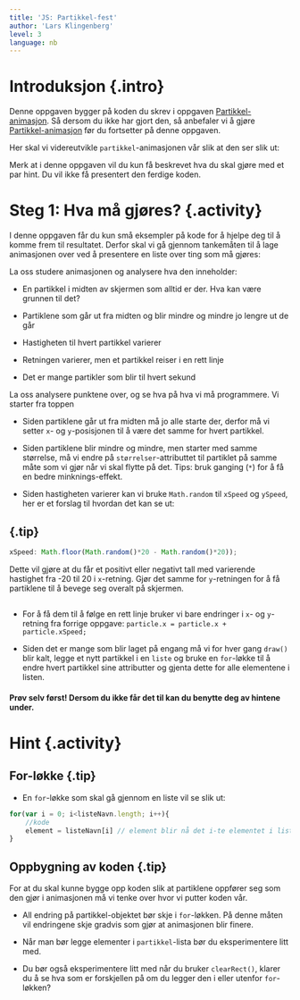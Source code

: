 ```yaml
---
title: 'JS: Partikkel-fest'
author: 'Lars Klingenberg'
level: 3
language: nb
---
```



# Introduksjon {.intro}

Denne oppgaven bygger på koden du skrev i oppgaven
[Partikkel-animasjon](../partikkel_animasjon/partikkel_animasjon.html). Så
dersom du ikke har gjort den, så anbefaler vi å gjøre
[Partikkel-animasjon](../partikkel_animasjon/partikkel_animasjon.html) før du
fortsetter på denne oppgaven.

Her skal vi videreutvikle `partikkel`-animasjonen vår slik at den ser slik ut:

<canvas id="canvas" width="500" height="500"></canvas>

<script>


        var canvas, ctx;
        var partikkelListe = [];

        window.onload = function(){
            canvas = document.getElementById("canvas");
            ctx = canvas.getContext("2d");
            setInterval(draw, 30);
        };


        //Tegner og skyter particle opp
        function draw(){

            var particle = {
                x: 250,
                y: 250,
                xSpeed: Math.floor(Math.random()*20 - Math.random()*20),
                ySpeed: Math.floor(Math.random()*20 - Math.random()*20),
                size: 10

            };

            partikkelListe.push(particle);

            ctx.clearRect(0,0,500,500);


            for (var i=0; i<partikkelListe.length; i++) {
                particle = partikkelListe[i];



                ctx.fillStyle = 'red';
                ctx.fillRect(particle.x, particle.y,particle.size,particle.size);;

                particle.x = particle.x + particle.xSpeed;
                particle.y = particle.y + particle.ySpeed;

                particle.size = particle.size * 0.96;
            }

        }
</script>

Merk at i denne oppgaven vil du kun få beskrevet hva du skal gjøre med et par
hint. Du vil ikke få presentert den ferdige koden.


# Steg 1: Hva må gjøres? {.activity}

I denne oppgaven får du kun små eksempler på kode for å hjelpe deg til å komme
frem til resultatet. Derfor skal vi gå gjennom tankemåten til å lage animasjonen
over ved å presentere en liste over ting som må gjøres:

La oss studere animasjonen og analysere hva den inneholder:

- En partikkel i midten av skjermen som alltid er der. Hva kan være grunnen til
  det?

- Partiklene som går ut fra midten og blir mindre og mindre jo lengre ut de går

- Hastigheten til hvert partikkel varierer

- Retningen varierer, men et partikkel reiser i en rett linje

- Det er mange partikler som blir til hvert sekund

La oss analysere punktene over, og se hva på hva vi må programmere. Vi starter
fra toppen

- Siden partiklene går ut fra midten må jo alle starte der, derfor må vi setter
  `x`- og `y`-posisjonen til å være det samme for hvert partikkel.

- Siden partiklene blir mindre og mindre, men starter med samme størrelse, må vi
  endre på `størrelser`-attributtet til partiklet på samme måte som vi gjør når
  vi skal flytte på det. Tips: bruk ganging (`*`) for å få en bedre
  minknings-effekt.

- Siden hastigheten varierer kan vi bruke `Math.random` til `xSpeed` og
  `ySpeed`, her er et forslag til hvordan det kan se ut:

## {.tip}

```js
xSpeed: Math.floor(Math.random()*20 - Math.random()*20));
```

Dette vil gjøre at du får et positivt eller negativt tall med varierende
hastighet fra -20 til 20 i `x`-retning. Gjør det samme for `y`-retningen for å
få partiklene til å bevege seg overalt på skjermen.

##

- For å få dem til å følge en rett linje bruker vi bare endringer i `x`- og
  `y`-retning fra forrige oppgave: `particle.x = particle.x + particle.xSpeed;`

- Siden det er mange som blir laget på engang må vi for hver gang `draw()` blir
  kalt, legge et nytt partikkel i en `liste` og bruke en `for`-løkke til å endre
  hvert partikkel sine attributter og gjenta dette for alle elementene i listen.

#### Prøv selv først! Dersom du ikke får det til kan du benytte deg av hintene under.


# Hint {.activity}

## For-løkke {.tip}

- En `for`-løkke som skal gå gjennom en liste vil se slik ut:

```js
for(var i = 0; i<listeNavn.length; i++){
    //kode
    element = listeNavn[i] // element blir nå det i-te elementet i listen, "i" blir her et tall fra 0 til lengden av listen.
}
```

##

## Oppbygning av koden {.tip}

For at du skal kunne bygge opp koden slik at partiklene oppfører seg som den
gjør i animasjonen må vi tenke over hvor vi putter koden vår.

- All endring på partikkel-objektet bør skje i `for`-løkken. På denne måten vil
  endringene skje gradvis som gjør at animasjonen blir finere.

- Når man bør legge elementer i `partikkel`-lista bør du eksperimentere litt
  med.

- Du bør også eksperimentere litt med når du bruker `clearRect()`, klarer du å
  se hva som er forskjellen på om du legger den i eller utenfor `for`-løkken?

##

